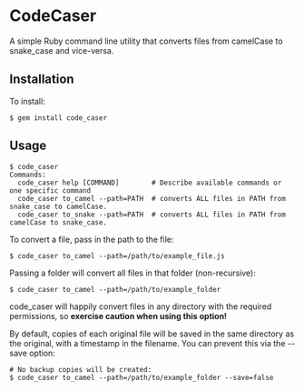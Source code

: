 # CodeCaser

A simple Ruby command line utility that converts files from camelCase to snake_case and vice-versa.

## Installation

To install:

    $ gem install code_caser

## Usage

    $ code_caser
    Commands:
      code_caser help [COMMAND]        # Describe available commands or one specific command
      code_caser to_camel --path=PATH  # converts ALL files in PATH from snake_case to camelCase.
      code_caser to_snake --path=PATH  # converts ALL files in PATH from camelCase to snake_case.

To convert a file, pass in the path to the file:

    $ code_caser to_camel --path=/path/to/example_file.js

Passing a folder will convert all files in that folder (non-recursive):

    $ code_caser to_camel --path=/path/to/example_folder

code_caser will happily convert files in any directory with the required permissions, so **exercise caution when using this option!**

By default, copies of each original file will be saved in the same directory as the original, with a timestamp in the filename.  You can prevent this via the --save option:

    # No backup copies will be created:
    $ code_caser to_camel --path=/path/to/example_folder --save=false
